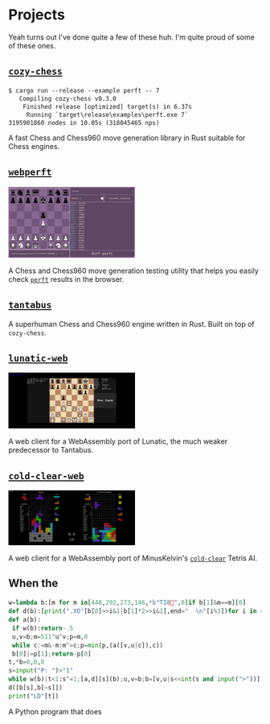 # Projects

Yeah turns out I've done quite a few of these huh. I'm quite proud of some of these ones.

## [`cozy-chess`](https://github.com/analog-hors/cozy-chess)
```
$ cargo run --release --example perft -- 7
   Compiling cozy-chess v0.3.0
    Finished release [optimized] target(s) in 6.37s
     Running `target\release\examples\perft.exe 7`
3195901860 nodes in 10.05s (318045465 nps)
```
A fast Chess and Chess960 move generation library in Rust suitable for Chess engines.

## [`webperft`](https://analog-hors.github.io/webperft/)
<img src="img/webperft.png" style="width: 50%;" alt="webperft screenshot">

A Chess and Chess960 move generation testing utility that helps you easily check [`perft`](https://www.chessprogramming.org/Perft) results in the browser.

## [`tantabus`](https://github.com/analog-hors/tantabus)
A superhuman Chess and Chess960 engine written in Rust. Built on top of `cozy-chess`.

## [`lunatic-web`](https://analog-hors.github.io/lunatic-web/)
<img src="img/lunatic_web.png" style="width: 50%;" alt="lunatic-web screenshot">

A web client for a WebAssembly port of Lunatic, the much weaker predecessor to Tantabus.

## [`cold-clear-web`](https://analog-hors.github.io/cold-clear-web/)
<img src="img/cold_clear_web.png" style="width: 50%;" alt="cold-clear-web screenshot">

A web client for a WebAssembly port of MinusKelvin's [`cold-clear`](https://github.com/MinusKelvin/cold-clear) Tetris AI.

## When the
```python
w=lambda b:[m for m in[448,292,273,146,*b"TI8",0]if b[1]&m==m][0]
def d(b):[print(".XO"[b[0]>>i&1|b[1]*2>>i&2],end="  \n"[i%3])for i in range(9)]
def a(b):
 if w(b):return-.5
 u,v=b;m=511^u^v;p=m,0
 while c:=m&-m:m^=c;p=min(p,(a([v,u|c]),c))
 b[0]|=p[1];return-p[0]
t,*b=0,0,0
s=input("P: ")>"1"
while w(b)|t<1:s^=1;[a,d][s](b);u,v=b;b=[v,u|s<<int(s and input(">"))];t=v|b[1]==511
d([b[s],b[~s]])
print("LD"[t])
```
A Python program that does
